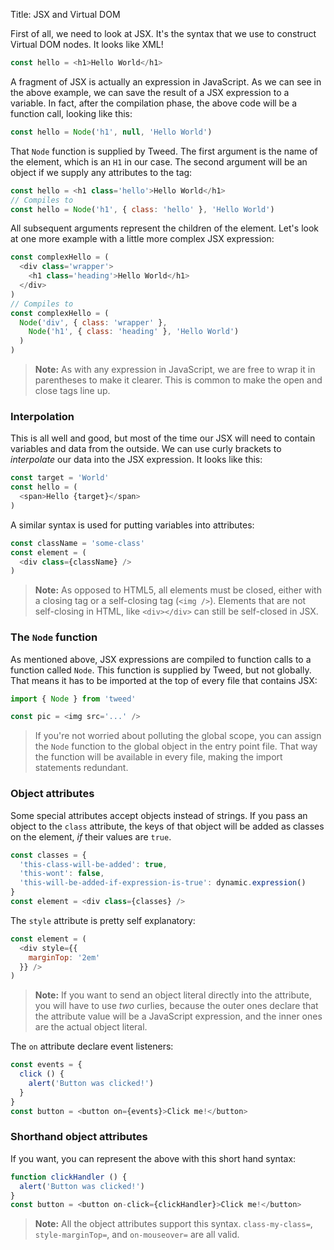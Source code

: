 Title: JSX and Virtual DOM

First of all, we need to look at JSX. It's the syntax that we use to construct Virtual DOM
nodes. It looks like XML!

```javascript
const hello = <h1>Hello World</h1>
```

A fragment of JSX is actually an expression in JavaScript. As we can see in the above
example, we can save the result of a JSX expression to a variable. In fact, after the
compilation phase, the above code will be a function call, looking like this:

```javascript
const hello = Node('h1', null, 'Hello World')
```

That `Node` function is supplied by Tweed. The first argument is the name of the element,
which is an `H1` in our case. The second argument will be an object if we supply any
attributes to the tag:

```javascript
const hello = <h1 class='hello'>Hello World</h1>
// Compiles to
const hello = Node('h1', { class: 'hello' }, 'Hello World')
```

All subsequent arguments represent the children of the element. Let's look at one more
example with a little more complex JSX expression:

```javascript
const complexHello = (
  <div class='wrapper'>
    <h1 class='heading'>Hello World</h1>
  </div>
)
// Compiles to
const complexHello = (
  Node('div', { class: 'wrapper' },
    Node('h1', { class: 'heading' }, 'Hello World')
  )
)
```

> **Note:** As with any expression in JavaScript, we are free to wrap it in parentheses to
> make it clearer. This is common to make the open and close tags line up.

### Interpolation
This is all well and good, but most of the time our JSX will need to contain variables and
data from the outside. We can use curly brackets to _interpolate_ our data into the JSX
expression. It looks like this:

```javascript
const target = 'World'
const hello = (
  <span>Hello {target}</span>
)
```

A similar syntax is used for putting variables into attributes:

```javascript
const className = 'some-class'
const element = (
  <div class={className} />
)
```

> **Note:** As opposed to HTML5, all elements must be closed, either with a closing tag or
> a self-closing tag (`<img />`). Elements that are not self-closing in HTML, like
> `<div></div>` can still be self-closed in JSX.

### The `Node` function
As mentioned above, JSX expressions are compiled to function calls to a function called
`Node`. This function is supplied by Tweed, but not globally. That means it has to be
imported at the top of every file that contains JSX:

```javascript
import { Node } from 'tweed'

const pic = <img src='...' />
```

> If you're not worried about polluting the global scope, you can assign the `Node`
> function to the global object in the entry point file. That way the function will be
> available in every file, making the import statements redundant.

### Object attributes
Some special attributes accept objects instead of strings. If you pass an object to the
`class` attribute, the keys of that object will be added as classes on the element, _if_
their values are `true`.

```javascript
const classes = {
  'this-class-will-be-added': true,
  'this-wont': false,
  'this-will-be-added-if-expression-is-true': dynamic.expression()
}
const element = <div class={classes} />
```

The `style` attribute is pretty self explanatory:

```javascript
const element = (
  <div style={{
    marginTop: '2em'
  }} />
)
```

> **Note:** If you want to send an object literal directly into the attribute, you will
> have to use _two_ curlies, because the outer ones declare that the attribute value will
> be a JavaScript expression, and the inner ones are the actual object literal.

The `on` attribute declare event listeners:

```javascript
const events = {
  click () {
    alert('Button was clicked!')
  }
}
const button = <button on={events}>Click me!</button>
```

### Shorthand object attributes
If you want, you can represent the above with this short hand syntax:

```javascript
function clickHandler () {
  alert('Button was clicked!')
}
const button = <button on-click={clickHandler}>Click me!</button>
```

> **Note:** All the object attributes support this syntax. `class-my-class=`,
> `style-marginTop=`, and `on-mouseover=` are all valid.
```
